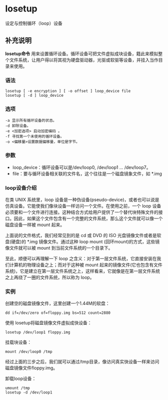 losetup
===

设定与控制循环（loop）设备

## 补充说明

**losetup命令** 用来设置循环设备。循环设备可把文件虚拟成块设备，籍此来模拟整个文件系统，让用户得以将其视为硬盘驱动器，光驱或软驱等设备，并挂入当作目录来使用。

### 语法  

```shell
losetup [ -e encryption ] [ -o offset ] loop_device file
losetup [ -d ] loop_device
```

### 选项  

```shell
-a 显示所有循环设备的状态。
-d 卸除设备。
-e <加密选项> 启动加密编码 。
-f 寻找第一个未使用的循环设备。
-o <偏移量>设置数据偏移量，单位是字节。
```

### 参数  

*   loop_device：循环设备可以是/dev/loop0, /dev/loop1 ... /dev/loop7。
*   file：要与循环设备相关联的文件名，这个往往是一个磁盘镜象文件，如 *.img

### loop设备介绍  

在类 UNIX 系统里，loop 设备是一种伪设备(pseudo-device)，或者也可以说是仿真设备。它能使我们像块设备一样访问一个文件。在使用之前，一个 loop 设备必须要和一个文件进行连接。这种结合方式给用户提供了一个替代块特殊文件的接口。因此，如果这个文件包含有一个完整的文件系统，那么这个文件就可以像一个磁盘设备一样被 mount 起来。

上面说的文件格式，我们经常见到的是 cd 或 DVD 的 ISO 光盘镜像文件或者是软盘(硬盘)的 *.img 镜像文件。通过这种 loop mount (回环mount)的方式，这些镜像文件就可以被 mount 到当前文件系统的一个目录下。

至此，顺便可以再理解一下 loop 之含义：对于第一层文件系统，它直接安装在我们计算机的物理设备之上；而对于这种被 mount 起来的镜像文件(它也包含有文件系统)，它是建立在第一层文件系统之上，这样看来，它就像是在第一层文件系统之上再绕了一圈的文件系统，所以称为 loop。

### 实例  

创建空的磁盘镜像文件，这里创建一个1.44M的软盘：

```shell
dd if=/dev/zero of=floppy.img bs=512 count=2880
```

使用 losetup将磁盘镜像文件虚拟成快设备：

```shell
losetup /dev/loop1 floppy.img
```

挂载块设备：

```shell
mount /dev/loop0 /tmp
```

经过上面的三步之后，我们就可以通过/tmp目录，像访问真实快设备一样来访问磁盘镜像文件floppy.img。

卸载loop设备：

```shell
umount /tmp
losetup -d /dev/loop1
```


<!-- Linux命令行搜索引擎：https://jaywcjlove.github.io/linux-command/ -->